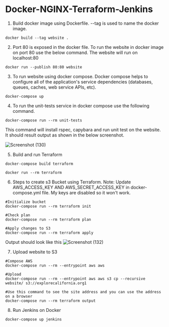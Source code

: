# Docker-NGINX-Terraform-Jenkins

1. Build docker image using Dockerfile. --tag is used to name the docker image.

```
docker build --tag website .
```

2. Port 80 is exposed in the docker file. To run the website in docker image on port 80 use the below command. The website will run on localhost:80

```
docker run --publish 80:80 website
```

3. To run website using docker compose. Docker compose helps to configure all of the application's service dependencies (databases, queues, caches, web service APIs, etc).

```
docker-compose up
```

4. To run the unit-tests service in docker compose use the following command.

```
docker-compose run --rm unit-tests
```
This command will install rspec, capybara and run unit test on the website. It should result output as shown in the below screenshot.

![Screenshot (130)](https://user-images.githubusercontent.com/38041438/118767978-4c6d3380-b833-11eb-85c5-8695bd987955.png)

5. Build and run Terraform

```
docker-compose build terraform
```
```
docker run --rm terraform
```

6. Steps to create s3 Bucket using Terraform. Note: Update AWS_ACCESS_KEY AND AWS_SECRET_ACCESS_KEY in docker-compose.yml file. My keys are disabled so it won't work.
```
#Initialize bucket
docker-compose run --rm terraform init
```
```
#Check plan
docker-compose run --rm terraform plan
```
```
#Apply changes to S3
docker-compose run --rm terraform apply
```
  Output should look like this
  ![Screenshot (132)](https://user-images.githubusercontent.com/38041438/118906517-c7395b80-b8d2-11eb-87e3-a00a63b21695.png)
  

7. Upload website to S3
```
#Compose AWS
docker-compose run --rm --entrypoint aws aws
```
```
#Upload
docker-compose run --rm --entrypoint aws aws s3 cp --recursive website/ s3://explorecalifornia.org1
```
```
#Use this command to see the site address and you can use the address on a browser
docker-compose run --rm terraform output
```

8. Run Jenkins on Docker
```
docker-compose up jenkins
```
